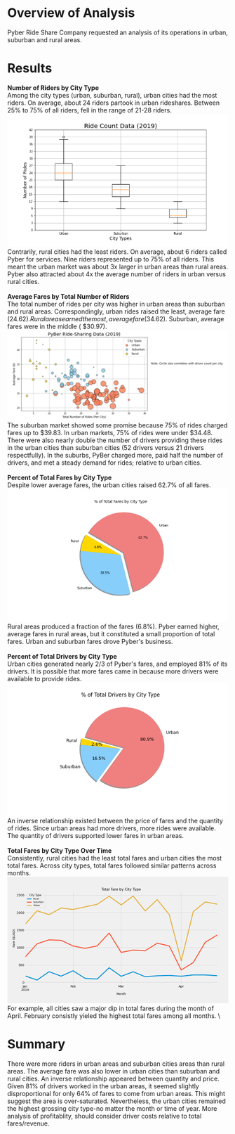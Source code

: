 # Overview of Analysis
Pyber Ride Share Company requested an analysis of its operations in urban, suburban and rural areas. 


# Results
**Number of Riders by City Type**
\
Among the city types (urban, suburban, rural), urban cities had the most riders. On average, about 24 riders partook in urban rideshares. Between 25% to 75% of all riders, fell in the range of 21-28 riders. 
\
!["Fig2"](https://github.com/dagibbins186/PyBer_Analysis/blob/main/PyBer_Analysis/analysis/Fig2.png)
\
Contrarily, rural cities had the least riders. On average, about 6 riders called Pyber for services. Nine riders represented up to 75% of all riders. This meant the urban market was about 3x larger in urban areas than rural areas. Pyber also attracted about 4x the average number of riders in urban versus rural cities.
\
\
**Average Fares by Total Number of Riders**
\
The total number of rides per city was higher in urban areas than suburban and rural areas. Correspondingly, urban rides raised the least, average fare ($24.62). Rural areas earned the most, average fare ($34.62). Suburban, average fares were in the middle ( $30.97).
\
!["Fig1"](https://github.com/dagibbins186/PyBer_Analysis/blob/main/PyBer_Analysis/analysis/Fig1.jpg)
\
The suburban market showed some promise because 75% of rides charged fares up to $39.83. In urban markets, 75% of rides were under $34.48. There were also nearly double the number of drivers providing these rides in the urban cities than suburban cities (52 drivers versus 21 drivers respectfully). In the suburbs, PyBer charged more, paid half the number of drivers, and met a steady demand for rides; relative to urban cities.
\
\
**Percent of Total Fares by City Type**
\
Despite lower average fares, the urban cities raised 62.7% of all fares. 
\
!["Fig5"](https://github.com/dagibbins186/PyBer_Analysis/blob/main/PyBer_Analysis/analysis/Fig5.png)
\
Rural areas produced a fraction of the fares (6.8%). Pyber earned higher, average fares in rural areas, but it constituted a small proportion of total fares. Urban and suburban fares drove Pyber's business.
\
\
**Percent of Total Drivers by City Type**
\
Urban cities generated nearly 2/3 of Pyber's fares, and employed 81% of its drivers. It is possible that more fares came in because more drivers were available to provide rides. 
\
!["Fig7"](https://github.com/dagibbins186/PyBer_Analysis/blob/main/PyBer_Analysis/analysis/Fig7.png)
\
An inverse relationship existed between the price of fares and the quantity of rides. Since urban areas had more drivers, more rides were available. The quantity of drivers supported lower fares in urban areas.
\
\
**Total Fares by City Type Over Time**
\
Consistently, rural cities had the least total fares and urban cities the most total fares. Across city types, total fares followed similar patterns across months. 
\
!["Fig8"](https://github.com/dagibbins186/PyBer_Analysis/blob/main/PyBer_Analysis/analysis/Fig8.png)
\
For example, all cities saw a major dip in total fares during the month of April. February consistly yieled the highest total fares among all months.
\

# Summary
There were more riders in urban areas and suburban cities areas than rural areas. The average fare was also lower in urban cities than suburban and rural cities. An inverse relationship appeared between quantity and price. Given 81% of drivers worked in the urban areas, it seemed slightly disproportional for only 64% of fares to come from urban areas. This might suggest the area is over-saturated. Nevertheless, the urban cities remained the highest grossing city type-no matter the month or time of year. More analysis of profitablity, should consider driver costs relative to total fares/revenue.
